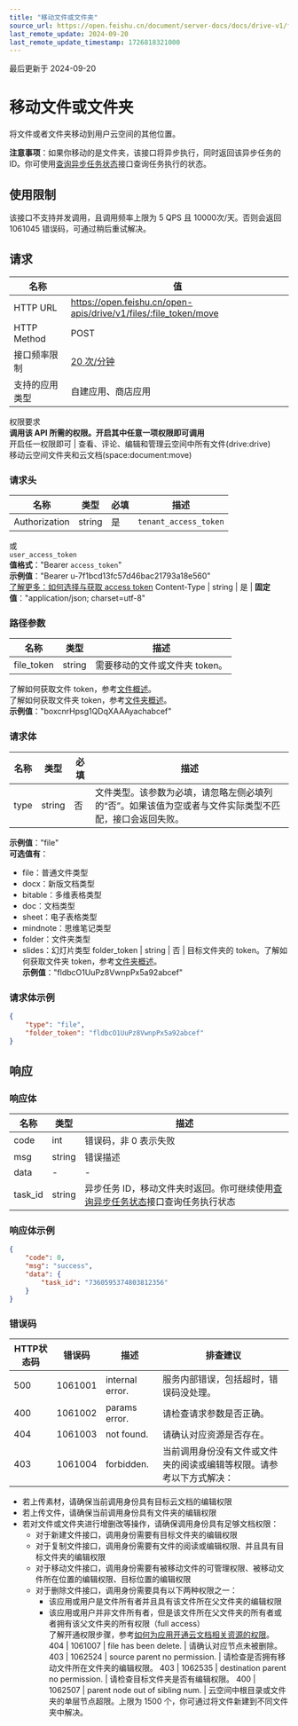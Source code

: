 ```yaml
---
title: "移动文件或文件夹"
source_url: https://open.feishu.cn/document/server-docs/docs/drive-v1/file/move
last_remote_update: 2024-09-20
last_remote_update_timestamp: 1726818321000
---
```

最后更新于 2024-09-20

# 移动文件或文件夹

将文件或者文件夹移动到用户云空间的其他位置。

**注意事项**：如果你移动的是文件夹，该接口将异步执行，同时返回该异步任务的 ID。你可使用[查询异步任务状态](https://open.feishu.cn/document/uAjLw4CM/ukTMukTMukTM/reference/drive-v1/file/task_check)接口查询任务执行的状态。

## 使用限制

该接口不支持并发调用，且调用频率上限为 5 QPS 且 10000次/天。否则会返回 1061045 错误码，可通过稍后重试解决。

## 请求
名称 | 值
---|---
HTTP URL | https://open.feishu.cn/open-apis/drive/v1/files/:file_token/move
HTTP Method | POST
接口频率限制 | [20 次/分钟](https://open.feishu.cn/document/ukTMukTMukTM/uUzN04SN3QjL1cDN)
支持的应用类型 | 自建应用、商店应用
权限要求  
            **调用该 API 所需的权限。开启其中任意一项权限即可调用**  
            开启任一权限即可 | 查看、评论、编辑和管理云空间中所有文件(drive:drive)  
            移动云空间文件夹和云文档(space:document:move)

### 请求头

名称 | 类型 | 必填 | 描述
--- | --- | --- | ---
Authorization | string | 是 | `tenant_access_token`  
或  
`user_access_token`  
**值格式**："Bearer `access_token`"  
**示例值**："Bearer u-7f1bcd13fc57d46bac21793a18e560"  
[了解更多：如何选择与获取 access token](https://open.feishu.cn/document/uAjLw4CM/ugTN1YjL4UTN24CO1UjN/trouble-shooting/how-to-choose-which-type-of-token-to-use)
Content-Type | string | 是 | **固定值**："application/json; charset=utf-8"

### 路径参数

名称 | 类型 | 描述
--- | --- | ---
file_token | string | 需要移动的文件或文件夹 token。  
了解如何获取文件 token，参考[文件概述](https://open.feishu.cn/document/uAjLw4CM/ukTMukTMukTM/reference/drive-v1/file/file-overview)。  
了解如何获取文件夹 token，参考[文件夹概述](https://open.feishu.cn/document/ukTMukTMukTM/ugTNzUjL4UzM14CO1MTN/folder-overview)。  
**示例值**："boxcnrHpsg1QDqXAAAyachabcef"

### 请求体

名称 | 类型 | 必填 | 描述
--- | --- | --- | ---
type | string | 否 | 文件类型。该参数为必填，请忽略左侧必填列的“否”。如果该值为空或者与文件实际类型不匹配，接口会返回失败。  
**示例值**："file"  
**可选值有**：  
- file：普通文件类型  
- docx：新版文档类型  
- bitable：多维表格类型  
- doc：文档类型  
- sheet：电子表格类型  
- mindnote：思维笔记类型  
- folder：文件夹类型  
- slides：幻灯片类型
folder_token | string | 否 | 目标文件夹的 token。了解如何获取文件夹 token，参考[文件夹概述](https://open.feishu.cn/document/ukTMukTMukTM/ugTNzUjL4UzM14CO1MTN/folder-overview)。  
**示例值**："fldbcO1UuPz8VwnpPx5a92abcef"

### 请求体示例
```json
{
    "type": "file",
    "folder_token": "fldbcO1UuPz8VwnpPx5a92abcef"
}
```

## 响应

### 响应体

名称 | 类型 | 描述
--- | --- | ---
code | int | 错误码，非 0 表示失败
msg | string | 错误描述
data | \- | \-
task_id | string | 异步任务 ID，移动文件夹时返回。你可继续使用[查询异步任务状态](https://open.feishu.cn/document/uAjLw4CM/ukTMukTMukTM/reference/drive-v1/file/task_check)接口查询任务执行状态

### 响应体示例
```json
{
    "code": 0,
    "msg": "success",
    "data": {
        "task_id": "7360595374803812356"
    }
}
```

### 错误码

HTTP状态码 | 错误码 | 描述 | 排查建议
--- | --- | --- | ---
500 | 1061001 | internal error. | 服务内部错误，包括超时，错误码没处理。
400 | 1061002 | params error. | 请检查请求参数是否正确。
404 | 1061003 | not found. | 请确认对应资源是否存在。
403 | 1061004 | forbidden. | 当前调用身份没有文件或文件夹的阅读或编辑等权限。请参考以下方式解决：  
- 若上传素材，请确保当前调用身份具有目标云文档的编辑权限  
- 若上传文件，请确保当前调用身份具有文件夹的编辑权限  
- 若对文件或文件夹进行增删改等操作，请确保调用身份具有足够文档权限：  
    - 对于新建文件接口，调用身份需要有目标文件夹的编辑权限  
    - 对于复制文件接口，调用身份需要有文件的阅读或编辑权限、并且具有目标文件夹的编辑权限  
    - 对于移动文件接口，调用身份需要有被移动文件的可管理权限、被移动文件所在位置的编辑权限、目标位置的编辑权限  
    - 对于删除文件接口，调用身份需要具有以下两种权限之一：  
        - 该应用或用户是文件所有者并且具有该文件所在父文件夹的编辑权限  
        - 该应用或用户并非文件所有者，但是该文件所在父文件夹的所有者或者拥有该父文件夹的所有权限（full access）  
了解开通权限步骤，参考[如何为应用开通云文档相关资源的权限](https://open.feishu.cn/document/uAjLw4CM/ugTN1YjL4UTN24CO1UjN/trouble-shooting/how-to-add-permissions-to-app)。
404 | 1061007 | file has been delete. | 请确认对应节点未被删除。
403 | 1062524 | source parent no permission. | 请检查是否拥有移动文件所在文件夹的编辑权限。
403 | 1062535 | destination parent no permission. | 请检查目标文件夹是否有编辑权限。
400 | 1062507 | parent node out of sibling num. | 云空间中根目录或文件夹的单层节点超限。上限为 1500 个，你可通过将文件新建到不同文件夹中解决。
